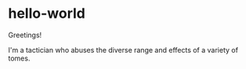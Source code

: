 # hello-world

Greetings!

I'm a tactician who abuses the diverse range and effects of a variety of tomes.
